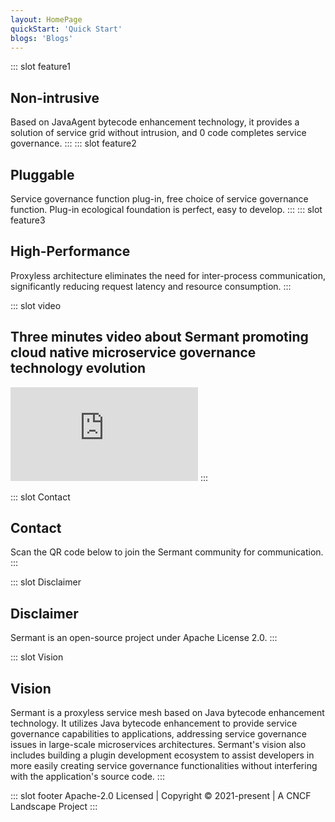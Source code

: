 ```yaml
---
layout: HomePage
quickStart: 'Quick Start'
blogs: 'Blogs'
---
```

::: slot feature1
## Non-intrusive
Based on JavaAgent bytecode enhancement technology, it provides a solution of service grid without intrusion, and 0 code completes service governance.
:::
::: slot feature2
## Pluggable
Service governance function plug-in, free choice of service governance function. Plug-in ecological foundation is perfect, easy to develop.
::: 
::: slot feature3
## High-Performance
Proxyless architecture eliminates the need for inter-process communication, significantly reducing request latency and resource consumption.
:::

::: slot video
## Three minutes video about Sermant promoting cloud native microservice governance technology evolution
<iframe src="https:////player.bilibili.com/player.html?aid=529220274&bvid=BV1Uu411s7gf&cid=1146652666&page=1"
scrolling="yes" border="0" frameborder="no" framespacing="0" allowfullscreen="true" id="sermant-video"> </iframe>
:::

::: slot Contact
## Contact
Scan the QR code below to join the Sermant community for communication.
:::

::: slot Disclaimer
## Disclaimer
Sermant is an open-source project under Apache License 2.0.
:::

::: slot Vision
## Vision
Sermant is a proxyless service mesh based on Java bytecode enhancement technology. It utilizes Java bytecode enhancement to provide service governance capabilities to applications, addressing service governance issues in large-scale microservices architectures. Sermant's vision also includes building a plugin development ecosystem to assist developers in more easily creating service governance functionalities without interfering with the application's source code.
:::

::: slot footer
Apache-2.0 Licensed | Copyright © 2021-present | A CNCF Landscape Project
:::

